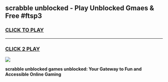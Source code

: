 
## scrabble unblocked - Play Unblocked Gmaes & Free #ftsp3
<h3>
<a href="https://news.freeplayer.one?title=scrabble_unblocked&ref=24F">CLICK TO PLAY</a></h3>
<hr>

<h3>
<a href="https://news.freeplayer.one?title=scrabble_unblocked&ref=24F">CLICK 2 PLAY</a>
  
</h3>

<a href="https://news.freeplayer.one?title=scrabble_unblocked&ref=24F/"><img src="https://clearcache.store/games.png"></a>


**scrabble unblocked games unblocked: Your Gateway to Fun and Accessible Online Gaming**
